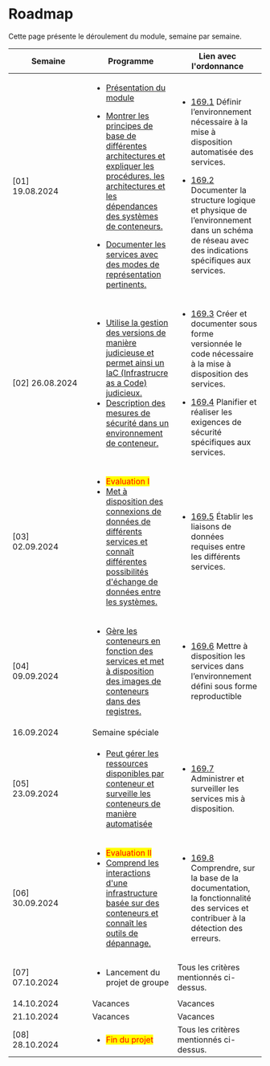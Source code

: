 # Roadmap

Cette page présente le déroulement du module, semaine par semaine.



<table><thead><tr><th width="143">Semaine</th><th>Programme</th><th>Lien avec l'ordonnance</th></tr></thead><tbody><tr><td>[01]<br>19.08.2024</td><td><ul><li><a href="./">Présentation du module</a></li></ul><ul><li><a href="semaine-1-architecture/theorie-et-concepts/">Montrer les principes de base de différentes architectures et expliquer les procédures, les architectures et les dépendances des systèmes de conteneurs.</a></li></ul><ul><li><a href="semaine-1-architecture/theorie-et-concepts/docker-les-bases/devops-et-les-outils-necessaires.md">Documenter les services avec des modes de représentation pertinents.</a><br></li></ul></td><td><ul><li><a href="https://www.modulbaukasten.ch/module/169/1/fr-FR#169.1">169.1</a> Définir l’environnement nécessaire à la mise à disposition automatisée des services.</li></ul><ul><li><a href="https://www.modulbaukasten.ch/module/169/1/fr-FR#169.2">169.2</a> Documenter la structure logique et physique de l’environnement dans un schéma de réseau avec des indications spécifiques aux services.</li></ul></td></tr><tr><td>[02] 26.08.2024</td><td><ul><li><a href="semaine-2-version-et-securite/theorie-et-concepts/versioning-et-docker.md">Utilise la gestion des versions de manière judicieuse et permet ainsi un IaC (Infrastrucre as a Code) judicieux.</a><br></li><li><a href="semaine-2-version-et-securite/theorie-et-concepts/docker-et-la-securite.md">Description des mesures de sécurité dans un environnement de conteneur.</a></li></ul></td><td><p></p><ul><li><a href="https://www.modulbaukasten.ch/module/169/1/fr-FR#169.3">169.3</a> Créer et documenter sous forme versionnée le code nécessaire à la mise à disposition des services.</li></ul><p></p><ul><li><a href="https://www.modulbaukasten.ch/module/169/1/fr-FR#169.4">169.4</a> Planifier et réaliser les exigences de sécurité spécifiques aux services.</li></ul></td></tr><tr><td>[03]<br>02.09.2024</td><td><ul><li><mark style="color:red;">Evaluation I</mark><br></li><li><a href="semaine-3-communication-et-flux/theorie-et-concepts/le-trafic-de-donnees-et-la-mise-en-place-de-flux.md">Met à disposition des connexions de données de différents services et connaît différentes possibilités d'échange de données entre les systèmes.</a></li></ul></td><td><p></p><ul><li><a href="https://www.modulbaukasten.ch/module/169/1/fr-FR#169.5">169.5</a> Établir les liaisons de données requises entre les différents services.</li></ul></td></tr><tr><td>[04]<br>09.09.2024</td><td><ul><li><a href="semaine-4-gestion-des-conteneurs-et-images/theorie-et-concepts/">Gère les conteneurs en fonction des services et met à disposition des images de conteneurs dans des registres.</a></li></ul></td><td><p></p><ul><li><a href="https://www.modulbaukasten.ch/module/169/1/fr-FR#169.6">169.6</a> Mettre à disposition les services dans l’environnement défini sous forme reproductible</li></ul></td></tr><tr><td>16.09.2024</td><td>Semaine spéciale</td><td></td></tr><tr><td>[05]<br>23.09.2024</td><td><ul><li><a href="semaine-5-surveillance-monitoring/">Peut gérer les ressources disponibles par conteneur et surveille les conteneurs de manière automatisée</a></li></ul></td><td><p></p><ul><li><a href="https://www.modulbaukasten.ch/module/169/1/fr-FR#169.7">169.7</a> Administrer et surveiller les services mis à disposition.</li></ul></td></tr><tr><td>[06]<br>30.09.2024</td><td><p></p><ul><li><mark style="color:red;">Evaluation II</mark></li><li><a href="semaine-6-depannage/theorie-et-concept/detection-derreurs.md">Comprend les interactions d'une infrastructure basée sur des conteneurs et connaît les outils de dépannage.</a></li></ul></td><td><p></p><ul><li><a href="https://www.modulbaukasten.ch/module/169/1/fr-FR#169.8">169.8</a> Comprendre, sur la base de la documentation, la fonctionnalité des services et contribuer à la détection des erreurs.</li></ul></td></tr><tr><td>[07]<br>07.10.2024</td><td><ul><li>Lancement du projet de groupe</li></ul></td><td>Tous les critères mentionnés ci-dessus.</td></tr><tr><td>14.10.2024</td><td>Vacances</td><td>Vacances</td></tr><tr><td>21.10.2024</td><td>Vacances</td><td>Vacances</td></tr><tr><td>[08]<br>28.10.2024</td><td><ul><li><mark style="color:red;">Fin du projet</mark></li></ul></td><td>Tous les critères mentionnés ci-dessus.</td></tr></tbody></table>


